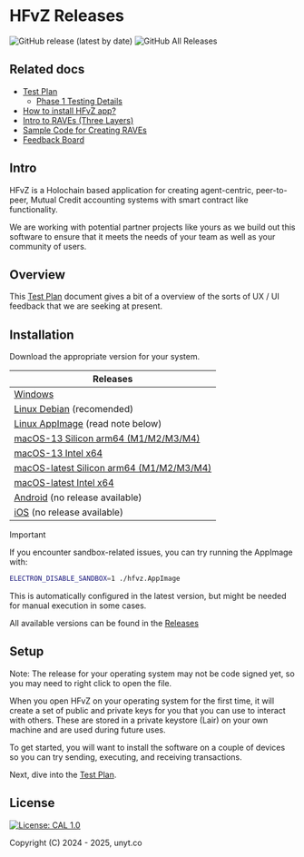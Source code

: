 # HFvZ Releases
![GitHub release (latest by date)](https://img.shields.io/github/v/release/unytco/hfvz-releases?style=for-the-badge)
![GitHub All Releases](https://img.shields.io/github/downloads/unytco/hfvz-releases/total?style=for-the-badge)


## Related docs
- [Test Plan](./testing_docs/1_0_testing_plan.md)
    - [Phase 1 Testing Details](./testing_docs/1_1_phase_testing_details.md)
- [How to install HFvZ app?](./README.md)
- [Intro to RAVEs (Three Layers)](./testing_docs/1_2_three_layers_of_raves.md)
- [Sample Code for Creating RAVEs](./testing_docs/rave_templates)
- [Feedback Board](https://github.com/orgs/unytco/projects/5/views/1)

## Intro
HFvZ is a Holochain based application for creating agent-centric, peer-to-peer, Mutual Credit accounting systems with smart contract like functionality.

We are working with potential partner projects like yours as we build out this software to ensure that it meets the needs of your team as well as your community of users.

## Overview
This [Test Plan](./testing_docs/1_0_testing_plan.md) document gives a bit of a overview of the sorts of UX / UI feedback that we are seeking at present.

## Installation

Download the appropriate version for your system.



| Releases    | 
| --------    | 
|    [Windows](https://github.com/unytco/hfvz-releases/releases/download/v0.4.0/co.unyt.hfvz-0.4.0-setup.exe)    | 
|    [Linux Debian](https://github.com/unytco/hfvz-releases/releases/download/v0.4.0/co.unyt.hfvz_0.4.0_amd64.deb)  (recomended)  | 
|    [Linux AppImage](https://github.com/unytco/hfvz-releases/releases/download/v0.4.0/co.unyt.hfvz-0.4.0.AppImage)   (read note below) | 
|    [macOS-13 Silicon arm64 (M1/M2/M3/M4)](https://github.com/unytco/hfvz-releases/releases/download/v0.4.0/co.unyt.hfvz-0.4.0-macos-13-arm64.dmg)    |
|    [macOS-13 Intel x64](https://github.com/unytco/hfvz-releases/releases/download/v0.4.0/co.unyt.hfvz-0.4.0-macos-13-x64.dmg)  |
|    [macOS-latest Silicon arm64 (M1/M2/M3/M4)](https://github.com/unytco/hfvz-releases/releases/download/v0.4.0/co.unyt.hfvz-0.4.0-macos-latest-arm64.dmg.blockmap)    |
|    [macOS-latest Intel x64](https://github.com/unytco/hfvz-releases/releases/download/v0.4.0/co.unyt.hfvz-0.4.0-macos-latest-x64.dmg)  |
|    [Android]() (no release available)    |
|    [iOS]() (no release available)    |


> [!IMPORTANT]
> If you encounter sandbox-related issues, you can try running the AppImage with:
> ```bash
> ELECTRON_DISABLE_SANDBOX=1 ./hfvz.AppImage
> ```
> This is automatically configured in the latest version, but might be needed for manual execution in some cases.


All available versions can be found in the [Releases](
https://github.com/unytco/hfvz-releases/releases)

## Setup
Note: The release for your operating system may not be code signed yet, so you may need to right click to open the file.

When you open HFvZ on your operating system for the first time, it will create a set of public and private keys for you that you can use to interact with others. These are stored in a private keystore (Lair) on your own machine and are used during future uses. 

To get started, you will want to install the software on a couple of devices so you can try sending, executing, and receiving transactions. 

Next, dive into the [Test Plan](./testing_docs/1_0_testing_plan.md).


## License

[![License: CAL 1.0](https://img.shields.io/badge/License-CAL%201.0-blue.svg)](https://github.com/holochain/cryptographic-autonomy-license)

Copyright (C) 2024 - 2025, unyt.co